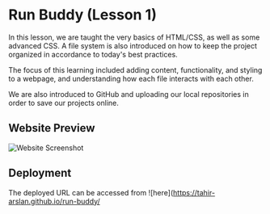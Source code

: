 # Run Buddy (Lesson 1)
In this lesson, we are taught the very basics of HTML/CSS, as well as some advanced CSS. A file system is also introduced on how to keep the project organized in accordance to today's best practices.

The focus of this learning included adding content, functionality, and styling to a webpage, and understanding how each file interacts with each other. 

We are also introduced to GitHub and uploading our local repositories in order to save our projects online.

## Website Preview
![Website Screenshot](assets/images/screenshot.png)

## Deployment
The deployed URL can be accessed from ![here](https://tahir-arslan.github.io/run-buddy/